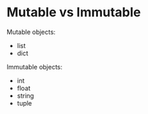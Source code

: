 # Mutable vs Immutable

Mutable objects:

- list
- dict

Immutable objects:

- int
- float
- string
- tuple